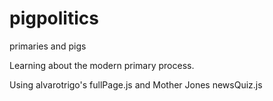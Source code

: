 # pigpolitics
primaries and pigs 

Learning about the modern primary process. 

Using alvarotrigo's fullPage.js and Mother Jones newsQuiz.js


